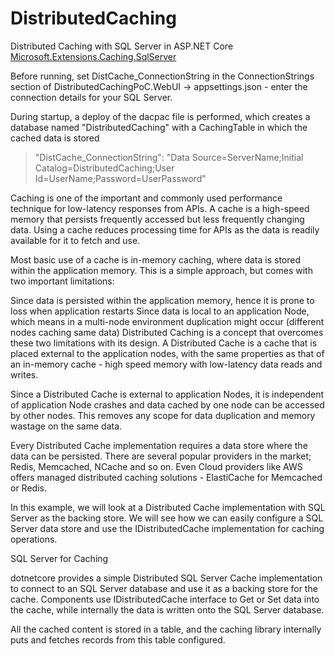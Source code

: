 # DistributedCaching
Distributed Caching with SQL Server in ASP.NET Core
[Microsoft.Extensions.Caching.SqlServer](https://www.nuget.org/packages/Microsoft.Extensions.Caching.SqlServer/7.0.0-preview.2.22153.2)

Before running, set DistCache_ConnectionString in the ConnectionStrings section of DistributedCachingPoC.WebUI -> appsettings.json - enter the connection details for your SQL Server.

During startup, a deploy of the dacpac file is performed, which creates a database named "DistributedCaching" with a CachingTable in which the cached data is stored

> "DistCache_ConnectionString": "Data Source=ServerName;Initial Catalog=DistributedCaching;User Id=UserName;Password=UserPassword"

Caching is one of the important and commonly used performance technique for low-latency responses from APIs. A cache is a high-speed memory that persists frequently accessed but less frequently changing data. Using a cache reduces processing time for APIs as the data is readily available for it to fetch and use.

Most basic use of a cache is in-memory caching, where data is stored within the application memory.
This is a simple approach, but comes with two important limitations:

Since data is persisted within the application memory, hence it is prone to loss when application restarts
Since data is local to an application Node, which means in a multi-node environment duplication might occur (different nodes caching same data)
Distributed Caching is a concept that overcomes these two limitations with its design. A Distributed Cache is a cache that is placed external to the application nodes, with the same properties as that of an in-memory cache - high speed memory with low-latency data reads and writes.

Since a Distributed Cache is external to application Nodes, it is independent of application Node crashes and data cached by one node can be accessed by other nodes. This removes any scope for data duplication and memory wastage on the same data.

Every Distributed Cache implementation requires a data store where the data can be persisted. There are several popular providers in the market; Redis, Memcached, NCache and so on. Even Cloud providers like AWS offers managed distributed caching solutions - ElastiCache for Memcached or Redis.

In this example, we will look at a Distributed Cache implementation with SQL Server as the backing store. We will see how we can easily configure a SQL Server data store and use the IDistributedCache implementation for caching operations.

SQL Server for Caching

dotnetcore provides a simple Distributed SQL Server Cache implementation to connect to an SQL Server database and use it as a backing store for the cache. Components use IDistributedCache interface to Get or Set data into the cache, while internally the data is written onto the SQL Server database.

All the cached content is stored in a table, and the caching library internally puts and fetches records from this table configured.

